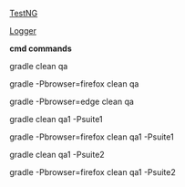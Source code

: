 [TestNG](https://docs.google.com/presentation/d/1MaYUXf4wIXKPgdOq1cG9s8yl4pYZvg4B/edit?usp=drive_link&ouid=116447005932578256378&rtpof=true&sd=true)

[Logger](https://docs.google.com/presentation/d/1kptX1Ce1NBux34JP7e9kOr_38TzyKEAGN1rUPcqn77M/edit?usp=drive_link)

**cmd commands**

gradle clean qa

gradle -Pbrowser=firefox clean qa

gradle -Pbrowser=edge clean qa


gradle clean qa1 -Psuite1

gradle -Pbrowser=firefox clean qa1 -Psuite1

gradle clean qa1 -Psuite2

gradle -Pbrowser=firefox clean qa1 -Psuite2